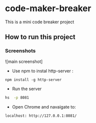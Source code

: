 # code-maker-breaker

This is a mini code breaker project


## How to run this project

### Screenshots
![main screenshot]

* Use npm to instal http-server : 
``` 
npm install -g http-server

````
* Run the server

``` sh
hs  -p 8081
```
* Open Chrome and navaigate to: 
```
localhost: http://127.0.0.1:8081/
```